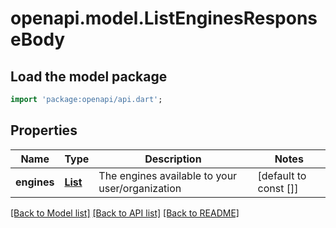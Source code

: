 # openapi.model.ListEnginesResponseBody

## Load the model package
```dart
import 'package:openapi/api.dart';
```

## Properties
Name | Type | Description | Notes
------------ | ------------- | ------------- | -------------
**engines** | [**List<Engine>**](Engine.md) | The engines available to your user/organization | [default to const []]

[[Back to Model list]](../README.md#documentation-for-models) [[Back to API list]](../README.md#documentation-for-api-endpoints) [[Back to README]](../README.md)


